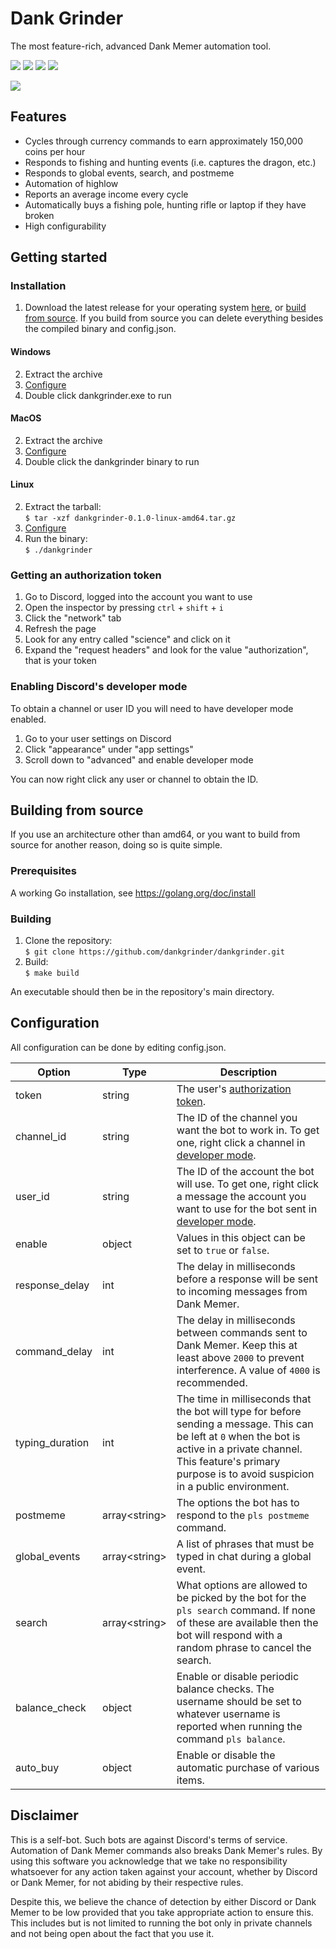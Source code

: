 # Dank Grinder
The most feature-rich, advanced Dank Memer automation tool.

![](https://img.shields.io/github/last-commit/dankgrinder/dankgrinder) ![](https://img.shields.io/github/downloads/dankgrinder/dankgrinder/total) ![](https://img.shields.io/github/v/release/dankgrinder/dankgrinder) ![](https://img.shields.io/github/workflow/status/dankgrinder/dankgrinder/Go)

![](https://i.imgur.com/IHXrnxC.png)
## Features
* Cycles through currency commands to earn approximately 150,000 coins per hour
* Responds to fishing and hunting events (i.e. captures the dragon, etc.)
* Responds to global events, search, and  postmeme
* Automation of highlow
* Reports an average income every cycle
* Automatically buys a fishing pole, hunting rifle or laptop if they have broken
* High configurability

## Getting started

### Installation
1. Download the latest release for your operating system [here](https://github.com/dankgrinder/dankgrinder/releases/latest), or [build from source](#building-from-source). If you build from source you can delete everything besides the compiled binary and config.json.

#### Windows
2. Extract the archive
3. [Configure](#configuration)
4. Double click dankgrinder.exe to run

#### MacOS
2. Extract the archive
3. [Configure](#configuration)
4. Double click the dankgrinder binary to run

#### Linux
2. Extract the tarball:  
   `$ tar -xzf dankgrinder-0.1.0-linux-amd64.tar.gz`
3. [Configure](#configuration)
4. Run the binary:  
   `$ ./dankgrinder`
   
### Getting an authorization token
1. Go to Discord, logged into the account you want to use
2. Open the inspector by pressing `ctrl` + `shift` + `i`
3. Click the "network" tab
4. Refresh the page
5. Look for any entry called "science" and click on it
6. Expand the "request headers" and look for the value "authorization", that is your token

### Enabling Discord's developer mode
To obtain a channel or user ID you will need to have developer mode enabled.
1. Go to your user settings on Discord
2. Click "appearance" under "app settings"
3. Scroll down to "advanced" and enable developer mode

You can now right click any user or channel to obtain the ID.

## Building from source
If you use an architecture other than amd64, or you want to build from source for another reason, doing so is quite simple.

### Prerequisites
A working Go installation, see https://golang.org/doc/install

### Building
1. Clone the repository:  
   `$ git clone https://github.com/dankgrinder/dankgrinder.git`
2. Build:  
   `$ make build`
   
An executable should then be in the repository's main directory.

## Configuration
All configuration can be done by editing config.json. 

Option | Type | Description  
--- | --- | ---  
token | string | The user's [authorization token](#getting-an-authorization-token).
channel_id | string | The ID of the channel you want the bot to work in. To get one, right click a channel in [developer mode](#enabling-discords-developer-mode).
user_id | string | The ID of the account the bot will use. To get one, right click a message the account you want to use for the bot sent in [developer mode](#enabling-discords-developer-mode).
enable | object | Values in this object can be set to `true` or `false`.
response_delay | int | The delay in milliseconds before a response will be sent to incoming messages from Dank Memer.
command_delay | int | The delay in milliseconds between commands sent to Dank Memer. Keep this at least above `2000` to prevent interference. A value of `4000` is recommended.
typing_duration | int | The time in milliseconds that the bot will type for before sending a message. This can be left at `0` when the bot is active in a private channel. This feature's primary purpose is to avoid suspicion in a public environment.  
postmeme | array\<string> | The options the bot has to respond to the `pls postmeme` command. 
global_events | array\<string> | A list of phrases that must be typed in chat during a global event.
search | array\<string> | What options are allowed to be picked by the bot for the `pls search` command. If none of these are available then the bot will respond with a random phrase to cancel the search.
balance_check | object | Enable or disable periodic balance checks. The username should be set to whatever username is reported when running the command `pls balance`.
auto_buy | object | Enable or disable the automatic purchase of various items.

## Disclaimer
This is a self-bot. Such bots are against Discord's terms of service. Automation of Dank Memer commands also breaks Dank Memer's rules. By using this software you acknowledge that we take no responsibility whatsoever for any action taken against your account, whether by Discord or Dank Memer, for not abiding by their respective rules.

Despite this, we believe the chance of detection by either Discord or Dank Memer to be low provided that you take appropriate action to ensure this. This includes but is not limited to running the bot only in private channels and not being open about the fact that you use it.

